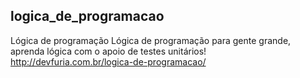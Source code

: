 ## logica_de_programacao
Lógica de programação
Lógica de programação para gente grande, aprenda lógica com o apoio de testes unitários!
http://devfuria.com.br/logica-de-programacao/
